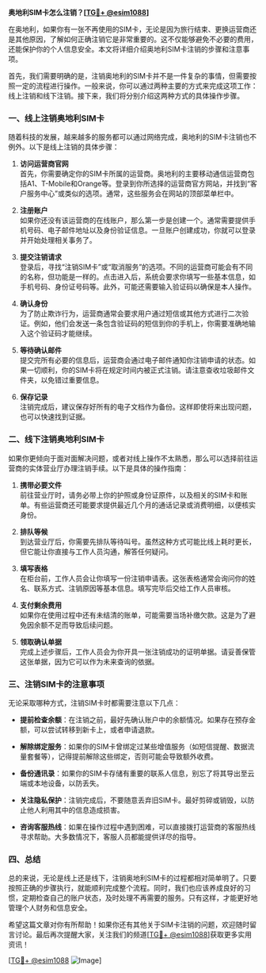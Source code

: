 **奥地利SIM卡怎么注销？[[TG💪+ @esim1088](https://t.me/s/esim1088)]**

在奥地利，如果你有一张不再使用的SIM卡，无论是因为旅行结束、更换运营商还是其他原因，了解如何正确注销它是非常重要的。这不仅能够避免不必要的费用，还能保护你的个人信息安全。本文将详细介绍奥地利SIM卡注销的步骤和注意事项。

首先，我们需要明确的是，注销奥地利的SIM卡并不是一件复杂的事情，但需要按照一定的流程进行操作。一般来说，你可以通过两种主要的方式来完成这项工作：线上注销和线下注销。接下来，我们将分别介绍这两种方式的具体操作步骤。

### **一、线上注销奥地利SIM卡**

随着科技的发展，越来越多的服务都可以通过网络完成，奥地利的SIM卡注销也不例外。以下是线上注销的具体步骤：

1. **访问运营商官网**  
   首先，你需要确定你的SIM卡所属的运营商。奥地利的主要移动通信运营商包括A1、T-Mobile和Orange等。登录到你所选择的运营商官方网站，并找到“客户服务中心”或类似的选项。通常，这些服务会在网站的顶部菜单栏中。

2. **注册账户**  
   如果你还没有该运营商的在线账户，那么第一步是创建一个。通常需要提供手机号码、电子邮件地址以及身份验证信息。一旦账户创建成功，你就可以登录并开始处理相关事务了。

3. **提交注销请求**  
   登录后，寻找“注销SIM卡”或“取消服务”的选项。不同的运营商可能会有不同的名称，但功能是一样的。点击进入后，系统会要求你填写一些基本信息，如手机号码、身份证号码等。此外，可能还需要输入验证码以确保是本人操作。

4. **确认身份**  
   为了防止欺诈行为，运营商通常会要求用户通过短信或其他方式进行二次验证。例如，他们会发送一条包含验证码的短信到你的手机上，你需要准确地输入这个验证码才能继续。

5. **等待确认邮件**  
   提交完所有必要的信息后，运营商会通过电子邮件通知你注销申请的状态。如果一切顺利，你的SIM卡将在规定时间内被正式注销。请注意查收垃圾邮件文件夹，以免错过重要信息。

6. **保存记录**  
   注销完成后，建议保存好所有的电子文档作为备份。这样即使将来出现问题，也可以快速找到证据。

### **二、线下注销奥地利SIM卡**

如果你更倾向于面对面解决问题，或者对线上操作不太熟悉，那么可以选择前往运营商的实体营业厅办理注销手续。以下是具体的操作指南：

1. **携带必要文件**  
   前往营业厅时，请务必带上你的护照或身份证原件，以及相关的SIM卡和账单。有些运营商还可能要求提供最近几个月的通话记录或消费明细，以便核实身份。

2. **排队等候**  
   到达营业厅后，你需要先排队等待叫号。虽然这种方式可能比线上耗时更长，但它能让你直接与工作人员沟通，解答任何疑问。

3. **填写表格**  
   在柜台前，工作人员会让你填写一份注销申请表。这张表格通常会询问你的姓名、联系方式、注销原因等基本信息。填写完毕后交给工作人员审核。

4. **支付剩余费用**  
   如果你在使用过程中还有未结清的账单，可能需要当场补缴欠款。这是为了避免因余额不足而导致后续问题。

5. **领取确认单据**  
   完成上述步骤后，工作人员会为你开具一张注销成功的证明单据。请妥善保管这张单据，因为它可以作为未来查询的依据。

### **三、注销SIM卡的注意事项**

无论采取哪种方式，注销SIM卡时都需要注意以下几点：

- **提前检查余额**：在注销之前，最好先确认账户中的余额情况。如果存在预存金额，可以尝试转移到新卡上，或者申请退款。
  
- **解除绑定服务**：如果你的SIM卡曾绑定过某些增值服务（如短信提醒、数据流量套餐等），记得提前解除这些绑定，否则可能会导致额外收费。

- **备份通讯录**：如果你的SIM卡存储有重要的联系人信息，别忘了将其导出至云端或本地设备，以防丢失。

- **关注隐私保护**：注销完成后，不要随意丢弃旧SIM卡。最好剪碎或销毁，以防止他人利用其中的信息造成损害。

- **咨询客服热线**：如果在操作过程中遇到困难，可以直接拨打运营商的客服热线寻求帮助。大多数情况下，客服人员都能提供详尽的指导。

### **四、总结**

总的来说，无论是线上还是线下，注销奥地利SIM卡的过程都相对简单明了。只要按照正确的步骤执行，就能顺利完成整个流程。同时，我们也应该养成良好的习惯，定期检查自己的账户状态，及时处理不再需要的服务。只有这样，才能更好地管理个人财务和信息安全。

希望这篇文章对你有所帮助！如果你还有其他关于SIM卡注销的问题，欢迎随时留言讨论。最后再次提醒大家，关注我们的频道[[TG💪+ @esim1088](https://t.me/s/esim1088)]获取更多实用资讯！

[[TG💪+ @esim1088](https://t.me/s/esim1088) ![Image](https://i.postimg.cc/4NQfJmqS/Snipaste-2025-05-13-00-14-12.png)]